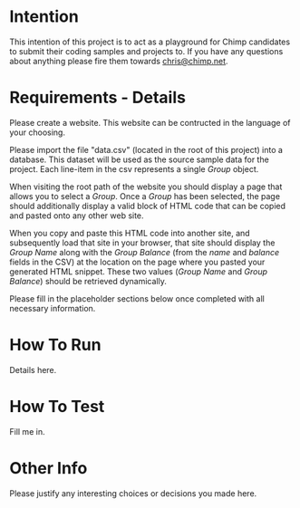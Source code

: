 Intention
=======

This intention of this project is to act as a playground for Chimp candidates to submit their coding samples and projects to. If you have any questions about anything please fire them towards [chris@chimp.net](mailto:chris@chimp.net). 

Requirements - Details
=======

Please create a website. This website can be contructed in the language of your choosing. 

Please import the file "data.csv" (located in the root of this project) into a database. This dataset will be used as the source sample data for the project. Each line-item in the csv represents a single *Group* object.

When visiting the root path of the website you should display a page that allows you to select a *Group*. Once a *Group* has been selected, the page should additionally display a valid block of HTML code that can be copied and pasted onto any other web site.

When you copy and paste this HTML code into another site, and subsequently load that site in your browser, that site should display the *Group Name* along with the *Group Balance* (from the *name* and *balance* fields in the CSV) at the location on the page where you pasted your generated HTML snippet. These two values (*Group Name* and *Group Balance*) should be retrieved dynamically.

Please fill in the placeholder sections below once completed with all necessary information.

How To Run
=======
Details here.

How To Test
=======
Fill me in.

Other Info
=======
Please justify any interesting choices or decisions you made here.
